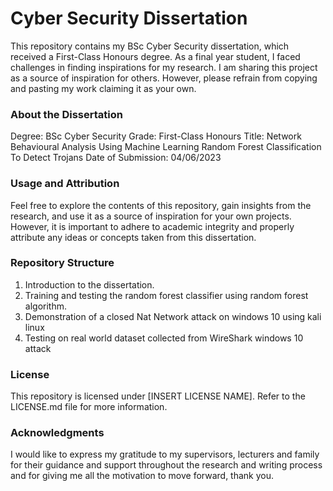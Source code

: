 # Cyber Security Dissertation

This repository contains my BSc Cyber Security dissertation, which received a First-Class Honours degree. As a final year student, I faced challenges in finding inspirations for my research. I am sharing this project as a source of inspiration for others. However, please refrain from copying and pasting my work claiming it as your own.

### About the Dissertation
Degree: BSc Cyber Security
Grade: First-Class Honours
Title: Network Behavioural Analysis Using Machine Learning Random Forest Classification To Detect Trojans
Date of Submission: 04/06/2023

### Usage and Attribution
Feel free to explore the contents of this repository, gain insights from the research, and use it as a source of inspiration for your own projects. However, it is important to adhere to academic integrity and properly attribute any ideas or concepts taken from this dissertation.

### Repository Structure
1) Introduction to the dissertation.
2) Training and testing the random forest classifier using random forest algorithm.
3) Demonstration of a closed Nat Network attack on windows 10 using kali linux
4) Testing on real world dataset collected from WireShark windows 10 attack

### License
This repository is licensed under [INSERT LICENSE NAME]. Refer to the LICENSE.md file for more information.

### Acknowledgments
I would like to express my gratitude to my supervisors, lecturers and family for their guidance and support throughout the research and writing process and for giving me all the motivation to move forward, thank you.

